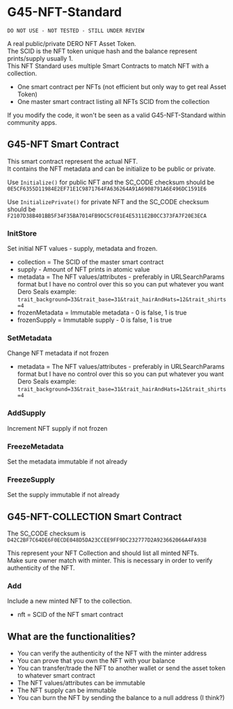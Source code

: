 # G45-NFT-Standard

`DO NOT USE - NOT TESTED - STILL UNDER REVIEW`

A real public/private DERO NFT Asset Token.  
The SCID is the NFT token unique hash and the balance represent prints/supply usually 1.  
This NFT Standard uses multiple Smart Contracts to match NFT with a collection.  

- One smart contract per NFTs (not efficient but only way to get real Asset Token)
- One master smart contract listing all NFTs SCID from the collection

If you modify the code, it won't be seen as a valid G45-NFT-Standard within community apps.  

## G45-NFT Smart Contract

This smart contract represent the actual NFT.  
It contains the NFT metadata and can be initialize to be public or private.  

Use `Initialize()` for public NFT and the SC_CODE checksum should be
`0E5CF6355D11984E2EF71E1C9871764FA636264A91A6908791A6E496DC1591E6`

Use `InitializePrivate()` for private NFT and the SC_CODE checksum should be
`F2107D38B401BB5F34F35BA7014FB9DC5CF01E4E5311E2B0CC373FA7F20E3ECA`

### InitStore

Set initial NFT values - supply, metadata and frozen.

- collection = The SCID of the master smart contract
- supply - Amount of NFT prints in atomic value
- metadata = The NFT values/attributes - preferably in URLSearchParams format but I have no control over this so you can put whatever you want
Dero Seals example: `trait_background=33&trait_base=31&trait_hairAndHats=12&trait_shirts=4`
- frozenMetadata = Immutable metadata - 0 is false, 1 is true
- frozenSupply = Immutable supply - 0 is false, 1 is true

### SetMetadata

Change NFT metadata if not frozen

- metadata = The NFT values/attributes - preferably in URLSearchParams format but I have no control over this so you can put whatever you want
Dero Seals example: `trait_background=33&trait_base=31&trait_hairAndHats=12&trait_shirts=4`

### AddSupply

Increment NFT supply if not frozen

### FreezeMetadata

Set the metadata immutable if not already

### FreezeSupply

Set the supply immutable if not already

## G45-NFT-COLLECTION Smart Contract

The SC_CODE checksum is `D42C2BF7C64DE6F0ECDE048D5DA23CCEE9FF9DC232777D2A923662066A4FA938`

This represent your NFT Collection and should list all minted NFTs.  
Make sure owner match with minter.
This is necessary in order to verify authenticity of the NFT.  

### Add

Include a new minted NFT to the collection.

- nft = SCID of the NFT smart contract

## What are the functionalities?

- You can verify the authenticity of the NFT with the minter address
- You can prove that you own the NFT with your balance
- You can transfer/trade the NFT to another wallet or send the asset token to whatever smart contract
- The NFT values/attributes can be immutable
- The NFT supply can be immutable
- You can burn the NFT by sending the balance to a null address (I think?)
